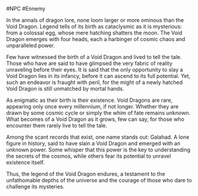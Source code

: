 #NPC #Ennemy 

In the annals of dragon lore, none loom larger or more ominous than the Void Dragon. Legend tells of its birth as cataclysmic as it is mysterious: from a colossal egg, whose mere hatching shatters the moon. The Void Dragon emerges with four heads, each a harbinger of cosmic chaos and unparalleled power.

Few have witnessed the birth of a Void Dragon and lived to tell the tale. Those who have are said to have glimpsed the very fabric of reality unraveling before their eyes. It is said that the only opportunity to slay a Void Dragon lies in its infancy, before it can ascend to its full potential. Yet, such an endeavor is fraught with peril, for the might of a newly hatched Void Dragon is still unmatched by mortal hands.

As enigmatic as their birth is their existence. Void Dragons are rare, appearing only once every millennium, if not longer. Whether they are drawn by some cosmic cycle or simply the whim of fate remains unknown. What becomes of a Void Dragon as it grows, few can say, for those who encounter them rarely live to tell the tale.

Among the scant records that exist, one name stands out: Galahad. A lone figure in history, said to have slain a Void Dragon and emerged with an unknown power. Some whisper that this power is the key to understanding the secrets of the cosmos, while others fear its potential to unravel existence itself.

Thus, the legend of the Void Dragon endures, a testament to the unfathomable depths of the universe and the courage of those who dare to challenge its mysteries.
